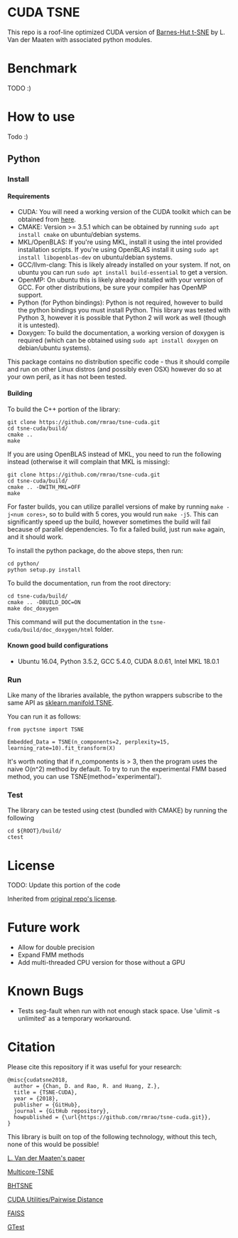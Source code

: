 # CUDA TSNE

This repo is a roof-line optimized CUDA version of [Barnes-Hut t-SNE](https://github.com/lvdmaaten/bhtsne) by L. Van der Maaten with associated python modules. 

# Benchmark

TODO :)

# How to use

Todo :)

## Python
### Install

#### Requirements

- CUDA: You will need a working version of the CUDA toolkit which can be obtained from [here](https://developer.nvidia.com/cuda-toolkit).
- CMAKE: Version >= 3.5.1 which can be obtained by running `sudo apt install cmake` on ubuntu/debian systems.
- MKL/OpenBLAS: If you're using MKL, install it using the intel provided installation scripts. If you're using OpenBLAS install it using `sudo apt install libopenblas-dev` on ubuntu/debian systems. 
- GCC/llvm-clang: This is likely already installed on your system. If not, on ubuntu you can run `sudo apt install build-essential` to get a version.
- OpenMP: On ubuntu this is likely already installed with your version of GCC. For other distributions, be sure your compiler has OpenMP support.
- Python (for Python bindings): Python is not required, however to build the python bindings you must install Python. This library was tested with Python 3, however it is possible that Python 2 will work as well (though it is untested). 
- Doxygen: To build the documentation, a working version of doxygen is required (which can be obtained using `sudo apt install doxygen` on debian/ubuntu systems).

This package contains no distribution specific code - thus it should compile and run on other Linux distros (and possibly even OSX) however do so at your own peril, as it has not been tested.

#### Building

To build the C++ portion of the library:
```
git clone https://github.com/rmrao/tsne-cuda.git
cd tsne-cuda/build/
cmake ..
make
```

If you are using OpenBLAS instead of MKL, you need to run the following instead (otherwise it will complain that MKL is missing):
```
git clone https://github.com/rmrao/tsne-cuda.git
cd tsne-cuda/build/
cmake .. -DWITH_MKL=OFF
make
```

For faster builds, you can utilize parallel versions of make by running `make -j<num cores>`, so to build with 5 cores, you would run `make -j5`. This can significantly speed up the build, however sometimes the build will fail because of parallel dependencies. To fix a failed build, just run `make` again, and it should work.


To install the python package, do the above steps, then run:
```
cd python/
python setup.py install
```

To build the documentation, run from the root directory:
```
cd tsne-cuda/build/
cmake .. -DBUILD_DOC=ON
make doc_doxygen
```
This command will put the documentation in the `tsne-cuda/build/doc_doxygen/html` folder. 

#### Known good build configurations

- Ubuntu 16.04, Python 3.5.2, GCC 5.4.0, CUDA 8.0.61, Intel MKL 18.0.1

### Run

Like many of the libraries available, the python wrappers subscribe to the same API as [sklearn.manifold.TSNE](http://scikit-learn.org/stable/modules/generated/sklearn.manifold.TSNE.html).

You can run it as follows:

```
from pyctsne import TSNE

Embedded_Data = TSNE(n_components=2, perplexity=15, learning_rate=10).fit_transform(X)
```

It's worth noting that if n_components is > 3, then the program uses the naive O(n^2) method by default. To try to run the experimental FMM based method, you can use TSNE(method='experimental').

### Test

The library can be tested using ctest (bundled with CMAKE) by running the following

```
cd ${ROOT}/build/
ctest
```

# License

TODO: Update this portion of the code

Inherited from [original repo's license](https://github.com/lvdmaaten/bhtsne).

# Future work

- Allow for double precision
- Expand FMM methods
- Add multi-threaded CPU version for those without a GPU

# Known Bugs

- Tests seg-fault when run with not enough stack space. Use 'ulimit -s unlimited' as a temporary workaround.

# Citation

Please cite this repository if it was useful for your research:

```
@misc{cudatsne2018,
  author = {Chan, D. and Rao, R. and Huang, Z.},
  title = {TSNE-CUDA},
  year = {2018},
  publisher = {GitHub},
  journal = {GitHub repository},
  howpublished = {\url{https://github.com/rmrao/tsne-cuda.git}},
}
```

This library is built on top of the following technology, without this tech, none of this would be possible!

[L. Van der Maaten's paper](http://lvdmaaten.github.io/publications/papers/JMLR_2014.pdf)

[Multicore-TSNE](https://github.com/DmitryUlyanov/Multicore-TSNE)

[BHTSNE](https://github.com/lvdmaaten/bhtsne/)

[CUDA Utilities/Pairwise Distance](https://github.com/OrangeOwlSolutions)

[FAISS](https://github.com/facebookresearch/faiss)

[GTest](https://github.com/google/googletest)
